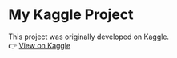 # My Kaggle Project

This project was originally developed on Kaggle.  
👉 [View on Kaggle](https://www.kaggle.com/code/abhisarshar/google-capstone-cyclist-project)
